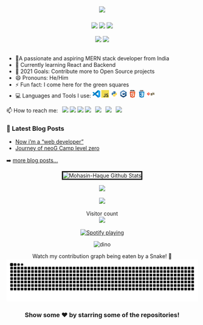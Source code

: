 <h1 align="center">
  <a href="#">
    <img src="https://readme-typing-svg.herokuapp.com/?lines=Hey,+There!+👋;Mohasin+here...;Glad+to+see+you!&center=true&size=30">
  </a>
</h1>

<p align="center">
<a href="https://www.instagram.com/its_mohasin_official/" alt="Instgram Follow">
  <img src="https://img.shields.io/badge/Instagram-E4405F?style=for-the-badge&logo=instagram&logoColor=white"/></a>
  <a href="https://mohasin-portfolio.netlify.app/" alt="Portfolio">
  <img src="https://img.shields.io/website?label=Portfolio&style=for-the-badge&url=https%3A%2F%2Fcodestackr.com"/></a>
   <a href="https://www.linkedin.com/in/mohasin-haque-759786200/" alt="Linkedin Follow">
  <img src="https://img.shields.io/badge/LinkedIn-0077B5?style=for-the-badge&logo=linkedin&logoColor=white"/></a>
 </a><br><br>
 
 <img src="https://emojis.slackmojis.com/emojis/images/1593555389/9579/blob_excited.gif?1593555389" width="30"/>
  <img src="https://activity-graph.herokuapp.com/graph?username=Mohasin-Haque&theme=dracula&bg_color=00000000&color=878787&line=4c8ed9&point=00000000&area=true&hide_border=true"><br><br>
  
- 🔭A passionate and aspiring MERN stack developer from India
- 🌱 Currently learning React and Backend
- 🤝 2021 Goals: Contribute more to Open Source projects
- 😄 Pronouns: He/Him
- ⚡ Fun fact: I come here for the green squares
- 💻 Languages and Tools I use:   <code><img height="20" src="https://raw.githubusercontent.com/github/explore/80688e429a7d4ef2fca1e82350fe8e3517d3494d/topics/visual-studio-code/visual-studio-code.png"></code>
<code><img height="20" src="https://raw.githubusercontent.com/github/explore/80688e429a7d4ef2fca1e82350fe8e3517d3494d/topics/javascript/javascript.png"></code>
<code><img height="20" src="https://raw.githubusercontent.com/github/explore/80688e429a7d4ef2fca1e82350fe8e3517d3494d/topics/python/python.png"></code>
<code><img height="20" src="https://raw.githubusercontent.com/github/explore/80688e429a7d4ef2fca1e82350fe8e3517d3494d/topics/cpp/cpp.png"></code>
<code><img height = "20" src = "https://raw.githubusercontent.com/github/explore/80688e429a7d4ef2fca1e82350fe8e3517d3494d/topics/html/html.png"></code>
<code><img height = "20" src = "https://raw.githubusercontent.com/github/explore/80688e429a7d4ef2fca1e82350fe8e3517d3494d/topics/css/css.png"></code>
<code><img height="20" src="https://raw.githubusercontent.com/github/explore/80688e429a7d4ef2fca1e82350fe8e3517d3494d/topics/git/git.png"></code>


📫 How to reach me:
<code> [<img src ="https://img.shields.io/badge/instagram-%23E1306C.svg?&style=for-the-badge&logo=instagram&logoColor=white">](https://www.instagram.com/its_mohasin_official/)</code>
<code>[<img src="https://img.shields.io/badge/linkedin-%230077b5.svg?&style=for-the-badge&logo=linkedin&logoColor=white" />](https://www.linkedin.com/in/mohasin-haque-759786200/)</code> 
<code>[<img src ="https://img.shields.io/badge/twitter-%231DA1F2.svg?&style=for-the-badge&logo=twitter&logoColor=white">](https://twitter.com/mohasin_haque)</code> 
<code>[<img src="https://img.shields.io/badge/youtube-%23FF0000.svg?&style=for-the-badge&logo=youtube&logoColor=white" />](https://www.youtube.com/watch?v=-r3QA-s7Dw0)</code> 
<code> [<img src="https://img.shields.io/badge/facebook-%234267B2.svg?&style=for-the-badge&logo=facebook&logoColor=white" />](https://www.facebook.com/ajad.ali.3766/)</code>
<code> [<img src ="https://img.shields.io/badge/Medium-12100E?style=for-the-badge&logo=medium&logoColor=white">](https://mohasinhaque23121.medium.com/)</code>
<code> [<img src ="https://img.shields.io/badge/discord-%237289DA.svg?&style=for-the-badge&logo=discord&logoColor=white">](https://discord.gg/jwnXmV2HVx)</code>


### 📕 Latest Blog Posts

<!-- BLOG-POST-LIST:START -->
- [Now i’m a “web developer”](https://mohasinhaque23121.medium.com/now-im-a-web-developer-676cb192f42b)
- [Journey of neoG Camp level zero](https://mohasinhaque23121.medium.com/journey-of-neog-camp-level-zero-fbd4d21b5f91)
<!-- BLOG-POST-LIST:END -->

➡️ [more blog posts...](https://mohasinhaque23121.medium.com/)

<p align='center'><img width="450px" style="border-style:solid" src="https://github-readme-streak-stats.herokuapp.com/?user=Mohasin-Haque&theme=radical" alt="Mohasin-Haque Github Stats" />
  </p> 
   <p align='center'>
  <img width="450px" src="https://github-readme-stats.vercel.app/api?username=Mohasin-Haque&count_private=true&theme=radical"/>
</p>
  <p align='center'>
  <img src = "https://github-readme-stats.vercel.app/api/top-langs/?username=Mohasin-Haque&theme=radical&hide=jupyter%20notebook&layout=compact&langs_count=8"></p>

<p align="center"> 
  Visitor count<br>
  <img src="https://profile-counter.glitch.me/Mohasin-Haque/count.svg" />
</p>
 <div align="center">
  
  [![Spotify playing](http://spotify.aio-api.ml/spotify?id=qy9jhr85so9g8pr6zz7aizc6x&theme=wavy&image=true&bars_when_not_listening=true&bg_color=black&title_color=cyan&text_color=cyan)](https://open.spotify.com/user/qy9jhr85so9g8pr6zz7aizc6x)
  
 
 ![dino](https://user-images.githubusercontent.com/72180173/147874434-07a7880a-c659-47ab-bbbc-d564bb10bb3f.gif)

 Watch my contribution graph being eaten by a Snake! 🐍
 ![Watch my contribution graph being eaten by a Snake!](https://raw.githubusercontent.com/Mohasin-Haque/Mohasin-Haque/master/snake.svg)

 
 ### Show some ❤️ by starring some of the repositories!

</div>
